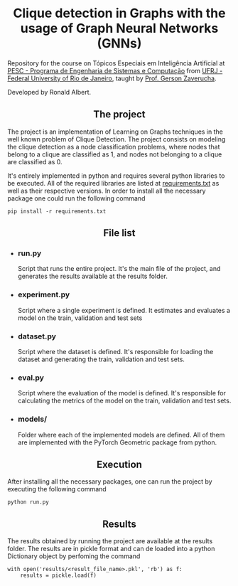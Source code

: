 <h1 align="center">
<br> Clique detection in Graphs with the usage of Graph Neural Networks (GNNs)
</h1>
Repository for the course on Tópicos Especiais em Inteligência Artificial at  <a href="https://www.cos.ufrj.br/index.php/pt-BR/" > PESC - Programa de Engenharia de Sistemas e Computação</a> from <a href="https://ufrj.br/" >UFRJ - Federal University of Rio de Janeiro</a>, taught by <a href="https://www.cos.ufrj.br/~gerson/">Prof. Gerson Zaverucha</a>.

Developed by Ronald Albert.
<h2 align="center">
The project
</h2>
The project is an implementation of Learning on Graphs techniques in the well known problem of Clique Detection. The project consists on modeling the clique detection as a node classification problems, where nodes that belong to a clique are classified as 1, and nodes not belonging to a clique are classified as 0.

It's entirely implemented in python and requires several python libraries to be executed. All of the required libraries are listed at [requirements.txt](requirements.txt) as well as their respective versions. In order to install all the necessary package one could run the following command
```
pip install -r requirements.txt
```

<h2 align="center">
File list
</h2>
<ul>
    <li><h3>run.py</h3></li>
    <p>Script that runs the entire project. It's the main file of the project, and generates the results available at the results folder.</p>
    <li><h3>experiment.py</h3></li>
    <p>Script where a single experiment is defined. It estimates and evaluates a model on the train, validation and test sets</p>
    <li><h3>dataset.py</h3></li>
    <p> Script where the dataset is defined. It's responsible for loading the dataset and generating the train, validation and test sets.</p>
    <li><h3>eval.py</h3></li>
    <p> Script where the evaluation of the model is defined. It's responsible for calculating the metrics of the model on the train, validation and test sets.</p>
    <li><h3>models/</h3></li>
    <p>Folder where each of the implemented models are defined. All of them are implemented with the PyTorch Geometric package from python.</p>
</ul>

<h2 align="center">
Execution
</h2>
<p>After installing all the necessary packages, one can run the project by executing the following command</p>

```
python run.py
```

<h2 align="center">
Results
</h2>
<p>The results obtained by running the project are available at the results folder. The results are in pickle format and can de loaded into a python Dictionary object by perfoming the command</p>

```
with open('results/<result_file_name>.pkl', 'rb') as f:
    results = pickle.load(f)
```
